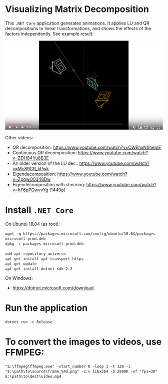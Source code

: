 # Visualizing Matrix Decomposition

This `.NET Core` application generates animations. It applies LU and QR decompositions to linear transformations, and shows the effects of the factors independently. See example result:

[![Watch the video](doc/tumbler.jpg)](https://www.youtube.com/watch?v=AIOEtorHctc)

Other videos:
- QR decomposition: https://www.youtube.com/watch?v=CWEhxN0hemE
- Continuous QR decomposition: https://www.youtube.com/watch?v=ZDH84Yu8B3E
- An older version of the LU dec.: https://www.youtube.com/watch?v=Mc89G9_kPwk
- Eigendecomposition: https://www.youtube.com/watch?v=ZpqwO0348Dw
- Eigendecomposition with shearing: https://www.youtube.com/watch?v=hF6pPGwvvYg (1440p)

# Install `.NET Core`

On Ubuntu 18.04 (as root):

    wget -q https://packages.microsoft.com/config/ubuntu/18.04/packages-microsoft-prod.deb
    dpkg -i packages-microsoft-prod.deb

    add-apt-repository universe
    apt-get install apt-transport-https
    apt-get update
    apt-get install dotnet-sdk-2.2

On Windows:
- https://dotnet.microsoft.com/download

# Run the application

    dotnet run -c Release

# To convert the images to videos, use FFMPEG:

    "E:\ffmpeg\ffmpeg.exe" -start_number 0 -loop 1 -t 120 -i "E:\path\to\source\frame_%4d.png" -c:v libx264 -b 2800K -vf "fps=30" E:\path\to\dest\video.mp4
